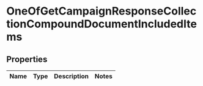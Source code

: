 # OneOfGetCampaignResponseCollectionCompoundDocumentIncludedItems

## Properties
Name | Type | Description | Notes
------------ | ------------- | ------------- | -------------
